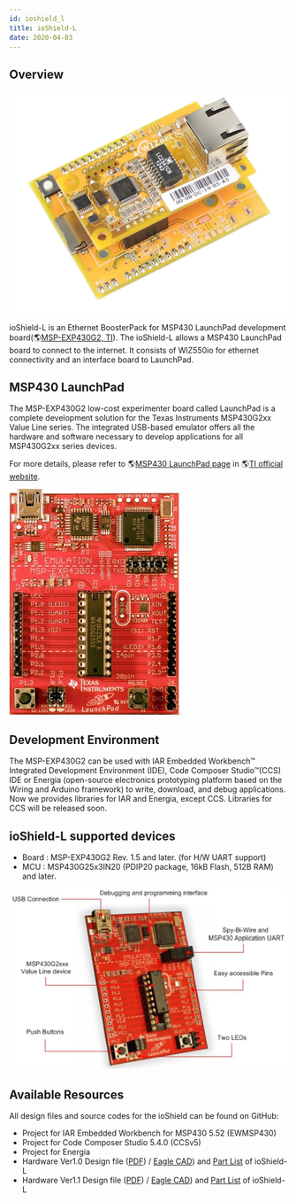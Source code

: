 ```yaml
---
id: ioshield_l
title: ioShield-L
date: 2020-04-03
---
```


## Overview

![](/img/osh/ioshield-l/io_s_l_.png) 

ioShield-L is an Ethernet BoosterPack for MSP430 LaunchPad development board(🌎[MSP-EXP430G2, TI](http://www.ti.com/tool/msp-exp430g2)). The ioShield-L allows a MSP430 LaunchPad board to connect to the internet. It consists of WIZ550io for ethernet connectivity and an interface board to LaunchPad.

## MSP430 LaunchPad

The MSP-EXP430G2 low-cost experimenter board called LaunchPad is a complete development solution for the Texas Instruments MSP430G2xx Value Line series. The integrated USB-based emulator offers all the hardware and software necessary to develop applications for all MSP430G2xx series devices.

For more details, please refer to 🌎[MSP430 LaunchPad page](http://www.ti.com/tool/msp-exp430g2) in 🌎[TI official website](http://www.ti.com).

![](/img/osh/ioshield-l/msp-exp430g2_rev1.5_front.jpg)

## Development Environment

The MSP-EXP430G2 can be used with IAR Embedded Workbench™ Integrated Development Environment (IDE), Code Composer Studio™(CCS) IDE or Energia (open-source electronics prototyping platform based on the Wiring and Arduino framework) to write, download, and debug applications. Now we provides libraries for IAR and Energia, except CCS. Libraries for CCS will be released soon.

## ioShield-L supported devices

  - Board : MSP-EXP430G2 Rev. 1.5 and later. (for H/W UART support)
  - MCU : MSP430G25x3IN20 (PDIP20 package, 16kB Flash, 512B RAM) and later.

![](/img/osh/ioshield-l/msp-exp430g2.jpg)

## Available Resources

All design files and source codes for the ioShield can be found on GitHub:

  - Project for IAR Embedded Workbench for MSP430 5.52 (EWMSP430)
  - Project for Code Composer Studio 5.4.0 (CCSv5)
  - Project for Energia
  - Hardware Ver1.0 Design file (<a href="/img/osh/ioshield-l/ioshield-l.pdf" target="_blank">PDF</a>) / [Eagle CAD](/img/osh/ioshield-l/ioshield-l.zip)) and <a href="/img/osh/ioshield-l/ioshield-l_v1_0_pl_140117.pdf" target="_blank">Part List</a> of ioShield-L
  - Hardware Ver1.1 Design file
    (<a href="/img/osh/ioshield-l/ioshield-l_v1.1_sch.pdf" target="_blank">PDF</a>) / [Eagle CAD](/img/osh/ioshield-l/ioshield-l_ver1_1.zip)) and <a href="/img/osh/ioshield-l/ioshield-l_v1_1_pl_140120.pdf" target="_blank">Part List</a> of ioShield-L
